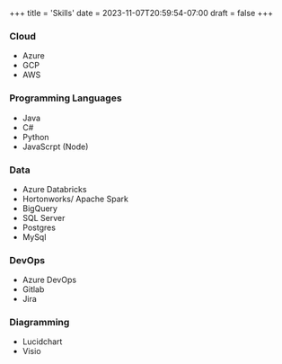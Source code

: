 +++
title = 'Skills'
date = 2023-11-07T20:59:54-07:00
draft = false
+++


### Cloud
- Azure
- GCP
- AWS


### Programming Languages
- Java
- C#
- Python
- JavaScrpt (Node)

### Data
- Azure Databricks
- Hortonworks/ Apache Spark
- BigQuery
- SQL Server
- Postgres
- MySql

### DevOps
- Azure DevOps
- Gitlab
- Jira

### Diagramming
- Lucidchart
- Visio


